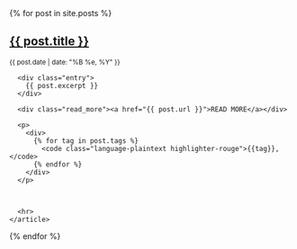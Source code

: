 <div class="posts">
  {% for post in site.posts %}
    <article class="post">
      <h2><a href="{{ post.url }}">{{ post.title }}</a></h2>
      <small class="post_date">{{ post.date | date: "%B %e, %Y" }}</small>
      
      <div class="entry">
        {{ post.excerpt }}
      </div>
      
      <div class="read_more"><a href="{{ post.url }}">READ MORE</a></div>

      <p>
        <div>
          {% for tag in post.tags %}
            <code class="language-plaintext highlighter-rouge">{{tag}}, </code>
          {% endfor %}
        </div>
      </p>
      

      
      <hr>
    </article>
  {% endfor %}
</div>
